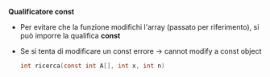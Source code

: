 **Qualificatore const**

- Per evitare che la funzione modifichi l'array (passato per riferimento), si può imporre la qualifica **const**

- Se si tenta di modificare un const errore -> cannot modify a const object

  ```c
  int ricerca(const int A[], int x, int n)
  ```

  

